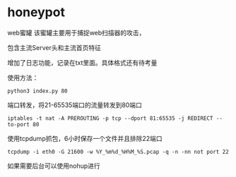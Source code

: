 # honeypot
web蜜罐
该蜜罐主要用于捕捉web扫描器的攻击，

包含主流Server头和主流首页特征

增加了日志功能，记录在txt里面。具体格式还有待考量

使用方法：

`python3 index.py 80`

端口转发，将21-65535端口的流量转发到80端口

`iptables -t nat -A PREROUTING -p tcp --dport 81:65535 -j REDIRECT --to-port 80`

使用tcpdump抓包，6小时保存一个文件并且排除22端口

`tcpdump -i eth0 -G 21600 -w %Y_%m%d_%H%M_%S.pcap -q -n -nn not port 22`

如果需要后台可以使用nohup进行
